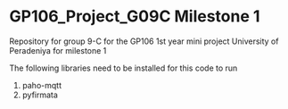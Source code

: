# GP106_Project_G09C Milestone 1
Repository for group 9-C for the GP106 1st year mini project University of Peradeniya for milestone 1

The following libraries need to be installed for this code to run
1. paho-mqtt
2. pyfirmata
